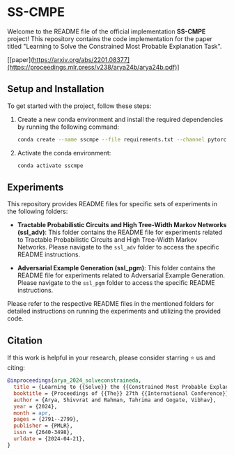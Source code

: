 # SS-CMPE

Welcome to the README file of the official implementation **SS-CMPE** project! This repository contains the code implementation for the paper titled "Learning to Solve the Constrained Most Probable Explanation Task".

[[paper](https://arxiv.org/abs/2201.08377](https://proceedings.mlr.press/v238/arya24b/arya24b.pdf)]

## Setup and Installation 

To get started with the project, follow these steps:

1. Create a new conda environment and install the required dependencies by running the following command:

   ```sh
   conda create --name sscmpe --file requirements.txt --channel pytorch --channel nvidia --channel conda-forge
   ```

2. Activate the conda environment:

   ```sh
   conda activate sscmpe
   ```

## Experiments

This repository provides README files for specific sets of experiments in the following folders:

- **Tractable Probabilistic Circuits and High Tree-Width Markov Networks (ssl_adv)**:
  This folder contains the README file for experiments related to Tractable Probabilistic Circuits and High Tree-Width Markov Networks. Please navigate to the `ssl_adv` folder to access the specific README instructions.

- **Adversarial Example Generation (ssl_pgm)**:
  This folder contains the README file for experiments related to Adversarial Example Generation. Please navigate to the `ssl_pgm` folder to access the specific README instructions.

Please refer to the respective README files in the mentioned folders for detailed instructions on running the experiments and utilizing the provided code.

## Citation

If this work is helpful in your research, please consider starring :star: us and citing:  

```bibtex
@inproceedings{arya_2024_solveconstraineda,
  title = {Learning to {{Solve}} the {{Constrained Most Probable Explanation Task}} in {{Probabilistic Graphical Models}}},
  booktitle = {Proceedings of {{The}} 27th {{International Conference}} on {{Artificial Intelligence}} and {{Statistics}}},
  author = {Arya, Shivvrat and Rahman, Tahrima and Gogate, Vibhav},
  year = {2024},
  month = apr,
  pages = {2791--2799},
  publisher = {PMLR},
  issn = {2640-3498},
  urldate = {2024-04-21},
}

```

